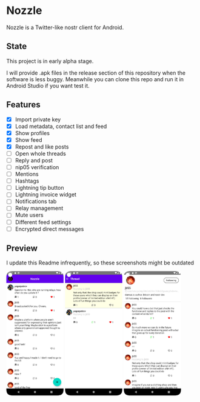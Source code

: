 # Nozzle

Nozzle is a Twitter-like nostr client for Android.

## State

This project is in early alpha stage.

I will provide .apk files in the release section of this repository when the software is less buggy.
Meanwhile you can clone this repo and run it in Android Studio if you want test it.

## Features

- [x] Import private key
- [x] Load metadata, contact list and feed
- [x] Show profiles
- [x] Show feed
- [x] Repost and like posts
- [ ] Open whole threads
- [ ] Reply and post
- [ ] nip05 verification
- [ ] Mentions
- [ ] Hashtags
- [ ] Lightning tip button
- [ ] Lightning invoice widget
- [ ] Notifications tab
- [ ] Relay management
- [ ] Mute users
- [ ] Different feed settings
- [ ] Encrypted direct messages

## Preview

I update this Readme infrequently, so these screenshots might be outdated

<p float="left">
<img src="screenshots/feed.jpeg" width="30%" height="30%" />
<img src="screenshots/thread.jpeg" width="30%" height="30%" />
<img src="screenshots/profile.jpeg" width="30%" height="30%" />
</p>
